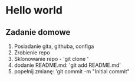 # Hello world

## Zadanie domowe
1. Posiadanie gita, githuba, configa
2. Zrobienie repo
3. Sklonowanie repo - 'git clone <repo>'
4. dodanie README.md: 'git add README.md'
5. popełnij zmianę: 'git commit -m "Initial commit"